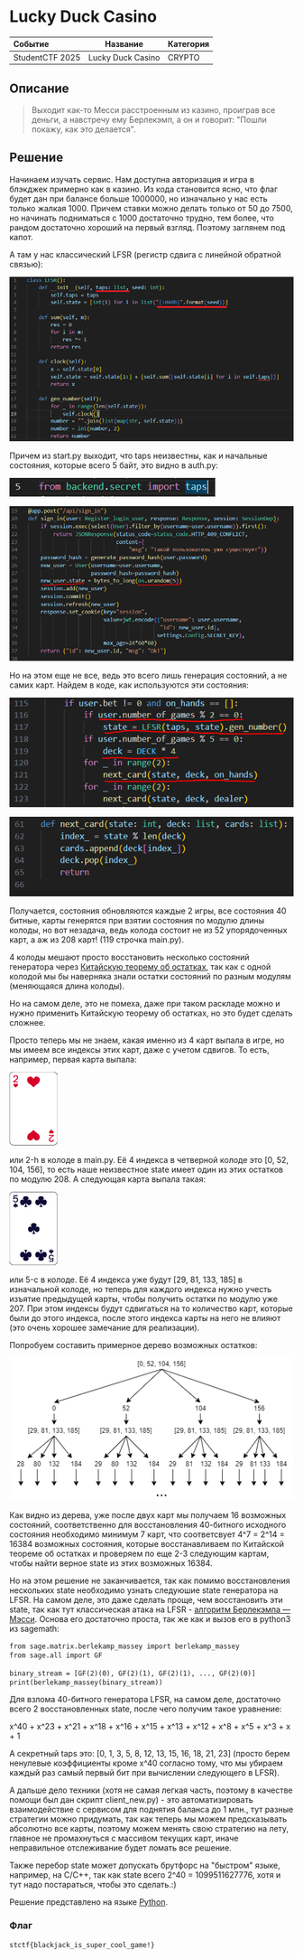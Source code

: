 # Lucky Duck Casino

| Событие         | Название     | Категория |
| :-------------- | ------------ | --------- |
| StudentCTF 2025 | Lucky Duck Casino | CRYPTO       |

## Описание

>Выходит как-то Месси расстроенным из казино, проиграв все деньги, а навстречу ему Берлекэмп, а он и говорит: "Пошли покажу, как это делается".


## Решение

Начинаем изучать сервис. Нам доступна авторизация и игра в блэкджек примерно как в казино. Из кода становится ясно, что флаг будет дан при балансе больше 1000000, но изначально у нас есть только жалкая 1000. Причем ставки можно делать только от 50 до 7500, но начинать подниматься с 1000 достаточно трудно, тем более, что рандом достаточно хороший на первый взгляд. Поэтому заглянем под капот.

А там у нас классический LFSR (регистр сдвига с линейной обратной связью):

![](img/lfsr.PNG)


Причем из start.py выходит, что taps неизвестны, как и начальные состояния, которые всего 5 байт, это видно в auth.py:

![](img/taps.PNG)

![](img/sign.PNG)

Но на этом еще не все, ведь это всего лишь генерация состояний, а не самих карт. Найдем в коде, как используются эти состояния:

![](img/state.PNG)

![](img/next_card.PNG)

Получается, состояния обновляются каждые 2 игры, все состояния 40 битные, карты генерятся при взятии состояния по модулю длины колоды, но вот незадача, ведь колода состоит не из 52 упорядоченных карт, а аж из 208 карт! (119 строчка main.py).

4 колоды мешают просто восстановить несколько состояний генератора через [Китайскую теорему об остатках](https://ru.wikipedia.org/wiki/%D0%9A%D0%B8%D1%82%D0%B0%D0%B9%D1%81%D0%BA%D0%B0%D1%8F_%D1%82%D0%B5%D0%BE%D1%80%D0%B5%D0%BC%D0%B0_%D0%BE%D0%B1_%D0%BE%D1%81%D1%82%D0%B0%D1%82%D0%BA%D0%B0%D1%85), так как с одной колодой мы бы наверняка знали остатки состояний по разным модулям (меняющаяся длина колоды).

Но на самом деле, это не помеха, даже при таком раскладе можно и нужно применить Китайскую теорему об остатках, но это будет сделать сложнее.

Просто теперь мы не знаем, какая именно из 4 карт выпала в игре, но мы имеем все индексы этих карт, даже с учетом сдвигов. То есть, например, первая карта выпала: 

![](img/2-h.png)

или 2-h в колоде в main.py. Её 4 индекса в четверной колоде это [0, 52, 104, 156], то есть наше неизвестное state имеет один из этих остатков по модулю 208. А следующая карта выпала такая:

![](img/5-c.png)

или 5-c в колоде. Её 4 индекса уже будут [29, 81, 133, 185] в изначальной колоде, но теперь для каждого индекса нужно учесть изъятие предыдущей карты, чтобы получить остатки по модулю уже 207. При этом индексы будут сдвигаться на то количество карт, которые были до этого индекса, после этого индекса карты на него не влияют (это очень хорошее замечание для реализации). 

Попробуем составить примерное дерево возможных остатков:

![](img/tree_state.png)

Как видно из дерева, уже после двух карт мы получаем 16 возможных состояний, соответственно для восстановления 40-битного исходного состояния необходимо минимум 7 карт, что соответсвует 4^7 = 2^14 = 16384 возможных состояния, которые восстанавливаем по Китайской теореме об остатках и проверяем по еще 2-3 следующим картам, чтобы найти верное state из этих возможных 16384.

Но на этом решение не заканчивается, так как помимо восстановления нескольких state необходимо узнать следуюшие state генератора на LFSR. На самом деле, это даже сделать проще, чем восстановить эти state, так как тут классическая атака на LFSR - [алгоритм Берлекэмпа — Мэсси](https://ru.wikipedia.org/wiki/%D0%90%D0%BB%D0%B3%D0%BE%D1%80%D0%B8%D1%82%D0%BC_%D0%91%D0%B5%D1%80%D0%BB%D0%B5%D0%BA%D1%8D%D0%BC%D0%BF%D0%B0_%E2%80%94_%D0%9C%D1%8D%D1%81%D1%81%D0%B8). Основа его достаточно проста, так же как и вызов его в python3 из sagemath:

```python3
from sage.matrix.berlekamp_massey import berlekamp_massey
from sage.all import GF

binary_stream = [GF(2)(0), GF(2)(1), GF(2)(1), ..., GF(2)(0)]
print(berlekamp_massey(binary_stream))
```

Для взлома 40-битного генератора LFSR, на самом деле, достаточно всего 2 восстановленных state, после чего получим такое уравнение:

x^40 + x^23 + x^21 + x^18 + x^16 + x^15 + x^13 + x^12 + x^8 + x^5 + x^3 + x + 1

А секретный taps это: [0, 1, 3, 5, 8, 12, 13, 15, 16, 18, 21, 23] (просто берем ненулевые коэффициенты кроме x^40 согласно тому, что мы убираем каждый раз самый первый бит при вычислении следующего в LFSR).

А дальше дело техники (хотя не самая легкая часть, поэтому в качестве помощи был дан скрипт client_new.py) - это автоматизировать взаимодействие с сервисом для поднятия баланса до 1 млн., тут разные стратегии можно придумать, так как теперь мы можем предсказывать абсолютно все карты, поэтому можем менять свою стратегию на лету, главное не промахнуться с массивом текущих карт, иначе неправильное отслеживание будет ломать все решение. 

Также перебор state может допускать брутфорс на "быстром" языке, например, на C/C++, так как state всего 2^40 = 1099511627776, хотя и тут надо постараться, чтобы это сделать.:\)

Решение представлено на языке [Python](sploit/sploit.py).

### Флаг

```
stctf{blackjack_is_super_cool_game!}
```